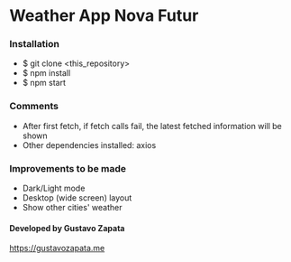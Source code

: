 # Weather App Nova Futur

### Installation

- $ git clone <this_repository>
- $ npm install
- $ npm start

### Comments
- After first fetch, if fetch calls fail, the latest fetched information will be shown
- Other dependencies installed: axios

### Improvements to be made

- Dark/Light mode
- Desktop (wide screen) layout
- Show other cities' weather

#### Developed by Gustavo Zapata

https://gustavozapata.me
